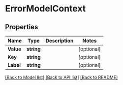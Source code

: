 # ErrorModelContext

## Properties
Name | Type | Description | Notes
------------ | ------------- | ------------- | -------------
**Value** | **string** |  | [optional] 
**Key** | **string** |  | [optional] 
**Label** | **string** |  | [optional] 

[[Back to Model list]](../README.md#documentation-for-models) [[Back to API list]](../README.md#documentation-for-api-endpoints) [[Back to README]](../README.md)


